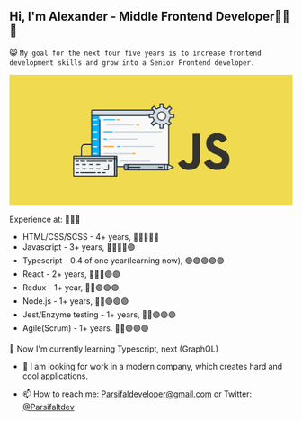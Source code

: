 ## Hi, I'm Alexander - Middle Frontend Developer👋👋👋

😸 `My goal for the next four five years is to increase frontend development skills and grow into a Senior Frontend developer.`

![banner](https://github.com/Parsifalt/parsifalt/blob/master/images/jsbanner.jpg)

Experience at: 📢📢📢

- HTML/CSS/SCSS - 4+ years,                     🔵🔵🔵🔵🔵
- Javascript - 3+ years,                        🔵🔵🔵🔵🟣
- Typescript - 0.4 of one year(learning now),   🟢🟣🟣🟣🟣
- React - 2+ years,                             🔵🔵🔵🟣🟣
- Redux - 1+ year,                              🔵🔵🟣🟣🟣
- Node.js - 1+ years,                           🔵🔵🟣🟣🟣
- Jest/Enzyme testing - 1+ years,               🔵🔵🟣🟣🟣
- Agile(Scrum) - 1+ years.                      🔵🔵🟣🟣🟣

🔔 Now I'm currently learning Typescript, next (GraphQL)

- 👋 I am looking for work in a modern company, which creates hard and cool applications.

- 📫 How to reach me: Parsifaldeveloper@gmail.com or Twitter: [@Parsifaltdev](https://twitter.com/Parsifaltdev)
